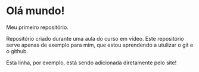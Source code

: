 # Olá mundo!
 Meu primeiro repositório.
 
 Repositório criado durante uma aula do curso em vídeo. Este repositório serve apenas de exemplo para mim, que estou aprendendo a utulizar o git e o github.
 
 Esta linha, por exemplo, está sendo adicionada diretamente pelo site!
